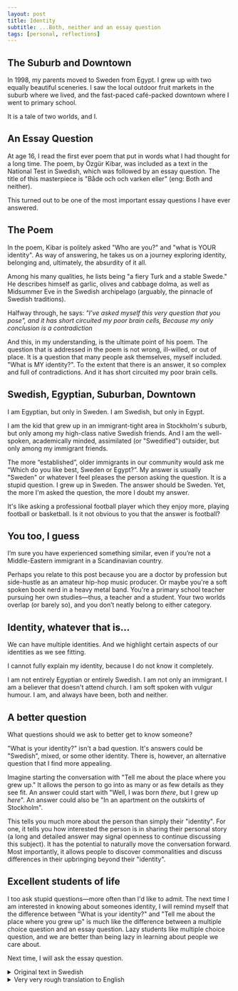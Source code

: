 ```yaml
---
layout: post
title: Identity
subtitle: ...Both, neither and an essay question
tags: [personal, reflections]
---
```


## The Suburb and Downtown
In 1998, my parents moved to Sweden from Egypt. I grew up with two equally beautiful sceneries.
I saw the local outdoor fruit markets in the suburb where we lived, and the fast-paced café-packed
downtown where I went to primary school.

It is a tale of two worlds, and I.

## An Essay Question
At age 16, I read the first ever poem that put in words what I had thought for a long time.
The poem, by Özgür Kibar, was included as a text in the National Test in Swedish, which was followed by an essay question.
The title of this masterpiece is "Både och och varken eller" (eng: Both and neither).

This turned out to be one of the most important essay questions I have ever answered.

## The Poem
In the poem, Kibar is politely asked "Who are you?" and "what is YOUR identity".
As way of answering, he takes us on a journey exploring identity,
belonging and, ultimately, the absurdity of it all.

Among his many qualities, he lists being "a fiery Turk and a stable Swede."
He describes himself as garlic, olives and cabbage dolma, as well as 
Midsummer Eve in the Swedish archipelago (arguably, the pinnacle of Swedish traditions).

Halfway through, he says:
    _"I've asked myself this very question that you pose",_
    _and it has short circuited my poor brain cells,_
    _Because my only conclusion is a contradiction_

And this, in my understanding, is the ultimate point of his poem.
The question that is addressed in the poem is not wrong, ill-willed,
or out of place. It is a question that many people ask themselves,
myself included. "What is MY identity?".
To the extent that there is an answer, it so complex and full of contradictions.
And it has short circuited my poor brain cells.

## Swedish, Egyptian, Suburban, Downtown
I am Egyptian, but only in Sweden.
I am Swedish, but only in Egypt.

I am the kid that grew up in an immigrant-tight area in Stockholm's suburb, but only among my high-class native Swedish friends.
And I am the well-spoken, academically minded, assimilated (or "Swedified") outsider, but only among my immigrant friends.

The more “established”, older immigrants in our community would ask me “Which do you like best, Sweden or Egypt?”.
My answer is usually "Sweden" or whatever I feel pleases the person asking the question.
It is a stupid question. I grew up in Sweden. The answer should be Sweden. Yet,
the more I'm asked the question, the more I doubt my answer.

It's like asking a professional football player which they enjoy more, playing football or basketball.
Is it not obvious to you that the answer is football?

## You too, I guess
I’m sure you have experienced something similar, even if you’re not a Middle-Eastern immigrant in a Scandinavian country.

Perhaps you relate to this post because you are a doctor by profession but side-hustle as an amateur hip-hop music producer. 
Or maybe you're a soft spoken book nerd in a heavy metal band. You're a primary school teacher pursuing her own studies—thus, a teacher and a student.
Your two worlds overlap (or barely so), and you don’t neatly belong to either category. 

## Identity, whatever that is...
We can have multiple identities. And we highlight certain aspects of our identities as we see fitting. 

I cannot fully explain my identity, because I do not know it completely. 

I am not entirely Egyptian or entirely Swedish. I am not only an immigrant. I am a believer that doesn't attend church. I am soft spoken with vulgur humour. I am, and always have been, both and neither.
 
## A better question
What questions should we ask to better get to know someone?

"What is your identity?" isn't a bad question. It's answers could be "Swedish", mixed, or some other identity. There is, however, an alternative question that I find more appealing.

Imagine starting the conversation with "Tell me about the place where you grew up." It allows the person to 
go into as many or as few details as they see fit. An answer could start with "Well, I was born _there_, but I grew up _here_".
An answer could also be "In an apartment on the outskirts of Stockholm". 

This tells you much more about the person than simply their "identity". For one, it tells you how interested the person is in
sharing their personal story (a long and detailed answer may signal openness to continue discussing this subject).
It has the potential to naturally move the conversation forward. Most importantly,
it allows people to discover commonalities and discuss differences in their upbringing beyond their "identity".

## Excellent students of life
I too ask stupid questions—more often than I'd like to admit.
The next time I am interested in knowing about someones identity, I will remind myself that the difference between "What is your identity?" and "Tell me about the place where you grew up" 
is much like the difference between a multiple choice question and an essay question. Lazy students like multiple choice question, and we are better than being lazy in learning about people we care about.

Next time, I will ask the essay question.

<details>
  <summary>Original text in Swedish</summary>
    Båda och och varken eller
    Vem är du, undrade en undrare
    kunde frågan varit sundare
    det var en artighetsfras i all enkelhet
    vilken är DIN identitet
    jag sa att "jag ska svara så gott jag kan
    på frågan du ställer"
    jag är både och och jag är varken eller
    för jag är utländsk och jag är inhemsk
    jag är en eldig turk, jag är en trygg svensk
    jag är vitlök, oliver och kåldolmar
    och jag är midsommarafton på skärgårdsholmar
    jag har mörkt hår på mitt bröst
    och lite på rygg som brukligt för turkar
    jag sorterar mina sopor och jag pantar mina burkar
    jag firar jul med familj, men också ramadan
    är jag nu det ena eller det andra, det vete fan
    Och jag fortsatte förklara för honom att
    "jag har ställt den själv den här frågan du ställer"
    och den har bränt kortslutning på mina stackars hjärnceller
    för en motsägelse blir min slutsats och den enda som gäller
    jag är både och och jag är varken eller
    jag är inte det ena, inte det andra heller
    jag är ett jetplan med propeller
    en guldmedaljör som står och gnäller
    jag är både och och jag är varken eller
    jag är en proppmätt gäst som sitter och beställer
    tårta på tårta
    jag är en silkeslen vårta i rasismens feta röv
    för än är jag svart, än är jag vit
    än hör jag hit och än hör jag dit
    jag är som vatten och sprit i en Aquavit
    kanske ni tycker jag snackar massa skit
    men jag känner mig som gryningen som skymningen
    jag är båd´ natt och dag
    och bla bla bla bla bla bla bla bla bla bla bla
    tack ska ni ha
    - Özgür Kibar
</details>


<details>
  <summary>Very very rough translation to English</summary>
    Both and neither,
    Who are you? asked curiously.
    A reasonable question
    and a courtesy phrase,
    what is YOUR identity?
    I said, "I will answer you
    as well as I can."
    I am both and I am neither.
    I am a foreigner and a native.
    I am a fiery Turk and a stable Swede.
    I am garlic, olives and cabbage dolma.
    I am Midsummer Eve at the archipelago.
    I have black chest hair,
    and some hair on my back—as is common for Turks.
    I recycle my garbage and return empty cans.
    I celebrate Christmas and Ramadan with the family,
    Am I this or that, I couldn't know.
    I explained,
    "I've asked myself this very question that you pose",
    and it has short circuited my poor brain cells,
    Because my only conclusion is a contradiction,
    I am both and I am neither,
    I am not the former nor the latter,
    I am a jet plane with propellers,
    A gold medal winner that's whining,
    I am a full customer ordering more,
    It's superfluous,
    Jag I am a smooth zit on raceism's fat ass,
    Because I am yet to be black, and yet to be white,
    I am yet to belong here, and yet to belong there.
    Jag I like water and spirits in an Aquavit,
    perhaps you think I'm talking shit,
    but I feel like dusk and dawn,
    I am both night and day,
    och bla bla bla bla,
    thank you.
    - Özgür Kabir

</details>

